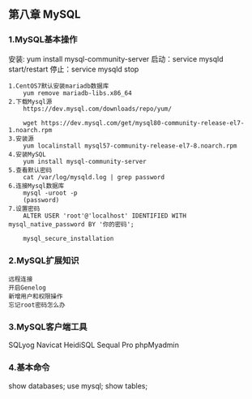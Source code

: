 ## 第八章 MySQL

### 1.MySQL基本操作

安装: yum install mysql-community-server
启动：service mysqld start/restart
停止：service mysqld stop

    1.CentOS7默认安装mariadb数据库
        yum remove mariadb-libs.x86_64
    2.下载Mysql源
        https://dev.mysql.com/downloads/repo/yum/
    
        wget https://dev.mysql.com/get/mysql80-community-release-el7-1.noarch.rpm
    3.安装源
        yum localinstall mysql57-community-release-el7-8.noarch.rpm
    4.安装MySQL
        yum install mysql-community-server
    5.查看默认密码
        cat /var/log/mysqld.log | grep password
    6.连接Mysql数据库
        mysql -uroot -p
        (password)
    7.设置密码
        ALTER USER 'root'@'localhost' IDENTIFIED WITH mysql_native_password BY '你的密码';
    
        mysql_secure_installation

### 2.MySQL扩展知识

    远程连接
    开启Genelog
    新增用户和权限操作
    忘记root密码怎么办

### 3.MySQL客户端工具

SQLyog
Navicat
HeidiSQL
Sequal Pro
phpMyadmin

### 4.基本命令

show databases;
use mysql;
show tables;